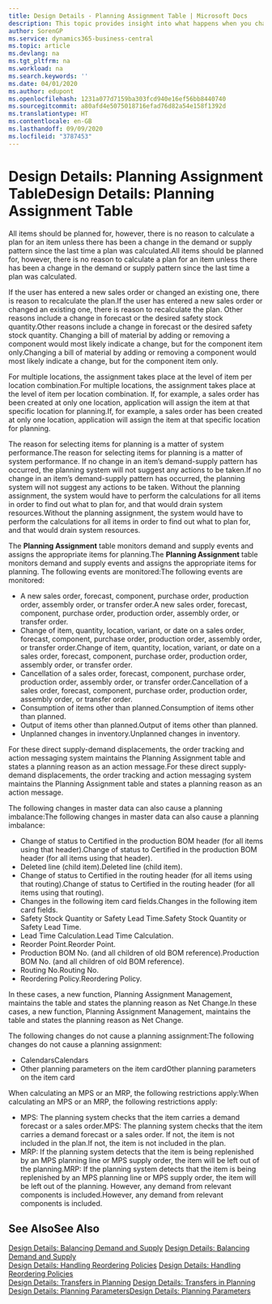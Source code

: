 ```yaml
---
title: Design Details - Planning Assignment Table | Microsoft Docs
description: This topic provides insight into what happens when you change how you plan for an item.
author: SorenGP
ms.service: dynamics365-business-central
ms.topic: article
ms.devlang: na
ms.tgt_pltfrm: na
ms.workload: na
ms.search.keywords: ''
ms.date: 04/01/2020
ms.author: edupont
ms.openlocfilehash: 1231a077d7159ba303fcd940e16ef56bb8440740
ms.sourcegitcommit: a80afd4e5075018716efad76d82a54e158f1392d
ms.translationtype: HT
ms.contentlocale: en-GB
ms.lasthandoff: 09/09/2020
ms.locfileid: "3787453"
---
```

# <a name="design-details-planning-assignment-table"></a><span data-ttu-id="ce514-103">Design Details: Planning Assignment Table</span><span class="sxs-lookup"><span data-stu-id="ce514-103">Design Details: Planning Assignment Table</span></span>
<span data-ttu-id="ce514-104">All items should be planned for, however, there is no reason to calculate a plan for an item unless there has been a change in the demand or supply pattern since the last time a plan was calculated.</span><span class="sxs-lookup"><span data-stu-id="ce514-104">All items should be planned for, however, there is no reason to calculate a plan for an item unless there has been a change in the demand or supply pattern since the last time a plan was calculated.</span></span>  

<span data-ttu-id="ce514-105">If the user has entered a new sales order or changed an existing one, there is reason to recalculate the plan.</span><span class="sxs-lookup"><span data-stu-id="ce514-105">If the user has entered a new sales order or changed an existing one, there is reason to recalculate the plan.</span></span> <span data-ttu-id="ce514-106">Other reasons include a change in forecast or the desired safety stock quantity.</span><span class="sxs-lookup"><span data-stu-id="ce514-106">Other reasons include a change in forecast or the desired safety stock quantity.</span></span> <span data-ttu-id="ce514-107">Changing a bill of material by adding or removing a component would most likely indicate a change, but for the component item only.</span><span class="sxs-lookup"><span data-stu-id="ce514-107">Changing a bill of material by adding or removing a component would most likely indicate a change, but for the component item only.</span></span>  

<span data-ttu-id="ce514-108">For multiple locations, the assignment takes place at the level of item per location combination.</span><span class="sxs-lookup"><span data-stu-id="ce514-108">For multiple locations, the assignment takes place at the level of item per location combination.</span></span> <span data-ttu-id="ce514-109">If, for example, a sales order has been created at only one location, application will assign the item at that specific location for planning.</span><span class="sxs-lookup"><span data-stu-id="ce514-109">If, for example, a sales order has been created at only one location, application will assign the item at that specific location for planning.</span></span>  

<span data-ttu-id="ce514-110">The reason for selecting items for planning is a matter of system performance.</span><span class="sxs-lookup"><span data-stu-id="ce514-110">The reason for selecting items for planning is a matter of system performance.</span></span> <span data-ttu-id="ce514-111">If no change in an item’s demand-supply pattern has occurred, the planning system will not suggest any actions to be taken.</span><span class="sxs-lookup"><span data-stu-id="ce514-111">If no change in an item’s demand-supply pattern has occurred, the planning system will not suggest any actions to be taken.</span></span> <span data-ttu-id="ce514-112">Without the planning assignment, the system would have to perform the calculations for all items in order to find out what to plan for, and that would drain system resources.</span><span class="sxs-lookup"><span data-stu-id="ce514-112">Without the planning assignment, the system would have to perform the calculations for all items in order to find out what to plan for, and that would drain system resources.</span></span>  

<span data-ttu-id="ce514-113">The **Planning Assignment** table monitors demand and supply events and assigns the appropriate items for planning.</span><span class="sxs-lookup"><span data-stu-id="ce514-113">The **Planning Assignment** table monitors demand and supply events and assigns the appropriate items for planning.</span></span> <span data-ttu-id="ce514-114">The following events are monitored:</span><span class="sxs-lookup"><span data-stu-id="ce514-114">The following events are monitored:</span></span>  

* <span data-ttu-id="ce514-115">A new sales order, forecast, component, purchase order, production order, assembly order, or transfer order.</span><span class="sxs-lookup"><span data-stu-id="ce514-115">A new sales order, forecast, component, purchase order, production order, assembly order, or transfer order.</span></span>  
* <span data-ttu-id="ce514-116">Change of item, quantity, location, variant, or date on a sales order, forecast, component, purchase order, production order, assembly order, or transfer order.</span><span class="sxs-lookup"><span data-stu-id="ce514-116">Change of item, quantity, location, variant, or date on a sales order, forecast, component, purchase order, production order, assembly order, or transfer order.</span></span>  
* <span data-ttu-id="ce514-117">Cancellation of a sales order, forecast, component, purchase order, production order, assembly order, or transfer order.</span><span class="sxs-lookup"><span data-stu-id="ce514-117">Cancellation of a sales order, forecast, component, purchase order, production order, assembly order, or transfer order.</span></span>  
* <span data-ttu-id="ce514-118">Consumption of items other than planned.</span><span class="sxs-lookup"><span data-stu-id="ce514-118">Consumption of items other than planned.</span></span>  
* <span data-ttu-id="ce514-119">Output of items other than planned.</span><span class="sxs-lookup"><span data-stu-id="ce514-119">Output of items other than planned.</span></span>  
* <span data-ttu-id="ce514-120">Unplanned changes in inventory.</span><span class="sxs-lookup"><span data-stu-id="ce514-120">Unplanned changes in inventory.</span></span>  

<span data-ttu-id="ce514-121">For these direct supply-demand displacements, the order tracking and action messaging system maintains the Planning Assignment table and states a planning reason as an action message.</span><span class="sxs-lookup"><span data-stu-id="ce514-121">For these direct supply-demand displacements, the order tracking and action messaging system maintains the Planning Assignment table and states a planning reason as an action message.</span></span>  

<span data-ttu-id="ce514-122">The following changes in master data can also cause a planning imbalance:</span><span class="sxs-lookup"><span data-stu-id="ce514-122">The following changes in master data can also cause a planning imbalance:</span></span>  

* <span data-ttu-id="ce514-123">Change of status to Certified in the production BOM header (for all items using that header).</span><span class="sxs-lookup"><span data-stu-id="ce514-123">Change of status to Certified in the production BOM header (for all items using that header).</span></span>  
* <span data-ttu-id="ce514-124">Deleted line (child item).</span><span class="sxs-lookup"><span data-stu-id="ce514-124">Deleted line (child item).</span></span>  
* <span data-ttu-id="ce514-125">Change of status to Certified in the routing header (for all items using that routing).</span><span class="sxs-lookup"><span data-stu-id="ce514-125">Change of status to Certified in the routing header (for all items using that routing).</span></span>  
* <span data-ttu-id="ce514-126">Changes in the following item card fields.</span><span class="sxs-lookup"><span data-stu-id="ce514-126">Changes in the following item card fields.</span></span>  
* <span data-ttu-id="ce514-127">Safety Stock Quantity or Safety Lead Time.</span><span class="sxs-lookup"><span data-stu-id="ce514-127">Safety Stock Quantity or Safety Lead Time.</span></span>  
* <span data-ttu-id="ce514-128">Lead Time Calculation.</span><span class="sxs-lookup"><span data-stu-id="ce514-128">Lead Time Calculation.</span></span>  
* <span data-ttu-id="ce514-129">Reorder Point.</span><span class="sxs-lookup"><span data-stu-id="ce514-129">Reorder Point.</span></span>  
* <span data-ttu-id="ce514-130">Production BOM No. (and all children of old BOM reference).</span><span class="sxs-lookup"><span data-stu-id="ce514-130">Production BOM No. (and all children of old BOM reference).</span></span>  
* <span data-ttu-id="ce514-131">Routing No.</span><span class="sxs-lookup"><span data-stu-id="ce514-131">Routing No.</span></span>  
* <span data-ttu-id="ce514-132">Reordering Policy.</span><span class="sxs-lookup"><span data-stu-id="ce514-132">Reordering Policy.</span></span>  

<span data-ttu-id="ce514-133">In these cases, a new function, Planning Assignment Management, maintains the table and states the planning reason as Net Change.</span><span class="sxs-lookup"><span data-stu-id="ce514-133">In these cases, a new function, Planning Assignment Management, maintains the table and states the planning reason as Net Change.</span></span>  

<span data-ttu-id="ce514-134">The following changes do not cause a planning assignment:</span><span class="sxs-lookup"><span data-stu-id="ce514-134">The following changes do not cause a planning assignment:</span></span>  

* <span data-ttu-id="ce514-135">Calendars</span><span class="sxs-lookup"><span data-stu-id="ce514-135">Calendars</span></span>  
* <span data-ttu-id="ce514-136">Other planning parameters on the item card</span><span class="sxs-lookup"><span data-stu-id="ce514-136">Other planning parameters on the item card</span></span>  

<span data-ttu-id="ce514-137">When calculating an MPS or an MRP, the following restrictions apply:</span><span class="sxs-lookup"><span data-stu-id="ce514-137">When calculating an MPS or an MRP, the following restrictions apply:</span></span>  

* <span data-ttu-id="ce514-138">MPS: The planning system checks that the item carries a demand forecast or a sales order.</span><span class="sxs-lookup"><span data-stu-id="ce514-138">MPS: The planning system checks that the item carries a demand forecast or a sales order.</span></span> <span data-ttu-id="ce514-139">If not, the item is not included in the plan.</span><span class="sxs-lookup"><span data-stu-id="ce514-139">If not, the item is not included in the plan.</span></span>  
* <span data-ttu-id="ce514-140">MRP: If the planning system detects that the item is being replenished by an MPS planning line or MPS supply order, the item will be left out of the planning.</span><span class="sxs-lookup"><span data-stu-id="ce514-140">MRP: If the planning system detects that the item is being replenished by an MPS planning line or MPS supply order, the item will be left out of the planning.</span></span> <span data-ttu-id="ce514-141">However, any demand from relevant components is included.</span><span class="sxs-lookup"><span data-stu-id="ce514-141">However, any demand from relevant components is included.</span></span>  

## <a name="see-also"></a><span data-ttu-id="ce514-142">See Also</span><span class="sxs-lookup"><span data-stu-id="ce514-142">See Also</span></span>  
<span data-ttu-id="ce514-143">[Design Details: Balancing Demand and Supply](design-details-balancing-demand-and-supply.md) </span><span class="sxs-lookup"><span data-stu-id="ce514-143">[Design Details: Balancing Demand and Supply](design-details-balancing-demand-and-supply.md) </span></span>  
<span data-ttu-id="ce514-144">[Design Details: Handling Reordering Policies](design-details-handling-reordering-policies.md) </span><span class="sxs-lookup"><span data-stu-id="ce514-144">[Design Details: Handling Reordering Policies](design-details-handling-reordering-policies.md) </span></span>  
<span data-ttu-id="ce514-145">[Design Details: Transfers in Planning](design-details-transfers-in-planning.md) </span><span class="sxs-lookup"><span data-stu-id="ce514-145">[Design Details: Transfers in Planning](design-details-transfers-in-planning.md) </span></span>  
[<span data-ttu-id="ce514-146">Design Details: Planning Parameters</span><span class="sxs-lookup"><span data-stu-id="ce514-146">Design Details: Planning Parameters</span></span>](design-details-planning-parameters.md)  
